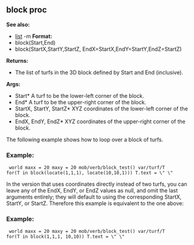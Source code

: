 ## block proc
**See also:**
*   [list](/ref/list.md) -m<!-- -->
**Format:**
*   block(Start,End)
*   block(StartX,StartY,StartZ, EndX=StartX,EndY=StartY,EndZ=StartZ)
<!-- -->
**Returns:**
*   The list of turfs in the 3D block defined by Start and End
    (inclusive).
<!-- -->
**Args:**
*   Start* A turf to be the lower-left corner of the block.
*   End* A turf to be the upper-right corner of the block.
*   StartX, StartY, StartZ* XYZ coordinates of the lower-left corner of
    the block.
*   EndX, EndY, EndZ* XYZ coordinates of the upper-right corner of the
    block.


The following example shows how to loop over a block of turfs.
### Example:

```
 world maxx = 20 maxy = 20 mob/verb/block_test() var/turf/T
for(T in block(locate(1,1,1), locate(10,10,1))) T.text = \" \"

```
 

In the version that uses coordinates directly
instead of two turfs, you can leave any of the EndX, EndY, or EndZ
values as null, and omit the last arguments entirely; they will default
to using the corresponding StartX, StartY, or StartZ. Therefore this
example is equivalent to the one above:
### Example:

```
 world maxx = 20 maxy = 20 mob/verb/block_test() var/turf/T
for(T in block(1,1,1, 10,10)) T.text = \" \" 
```
